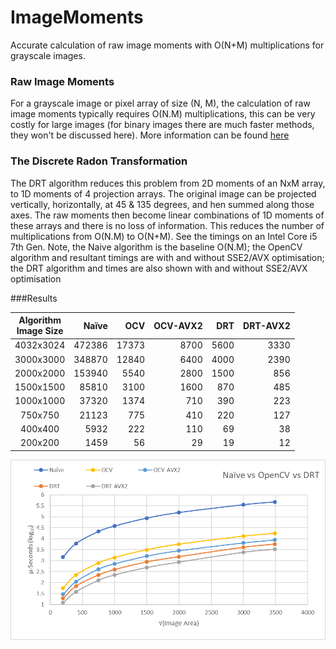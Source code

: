 # ImageMoments
Accurate calculation of raw image moments with O(N+M) multiplications for grayscale images. 

### Raw Image Moments
For a grayscale image or pixel array of size (N, M), the calculation of raw image moments typically requires O(N.M) multiplications, this can be very costly for large images (for binary images there are much faster methods, they won't be discussed here). 
More information can be found [here](https://en.wikipedia.org/wiki/Image_moment)

### The Discrete Radon Transformation
The DRT algorithm reduces this problem from 2D moments of an NxM array, to 1D moments of 4 projection arrays. The original image can be projected vertically, horizontally, at 45 & 135 degrees, and hen summed along those axes. The raw moments then become linear combinations of 1D moments of these arrays and there is no loss of information. This reduces the number of multiplications from O(N.M) to O(N+M). See the timings on an Intel Core i5 7th Gen. Note, the Naive algorithm is the baseline O(N.M); the OpenCV algorithm and resultant timings are with and without SSE2/AVX optimisation; the DRT algorithm and times are also shown with and without SSE2/AVX optimisation

###Results

| Algorithm<br>Image Size |  Naïve |   OCV | OCV-AVX2 |  DRT | DRT-AVX2 |
|:-----------------------:|-------:|------:|---------:|-----:|---------:|
|        4032x3024        | 472386 | 17373 |     8700 | 5600 |     3330 |
|        3000x3000        | 348870 | 12840 |     6400 | 4000 |     2390 |
|        2000x2000        | 153940 |  5540 |     2800 | 1500 |      856 |
|        1500x1500        |  85810 |  3100 |     1600 |  870 |      485 |
|        1000x1000        |  37320 |  1374 |      710 |  390 |      223 |
|         750x750         |  21123 |   775 |      410 |  220 |      127 |
|         400x400         |   5932 |   222 |      110 |   69 |       38 |
|         200x200         |   1459 |    56 |       29 |   19 |       12 |
  
  

![Timings](https://github.com/wild-ig/drt_moments/raw/master/DRTvsOpenCV.png)